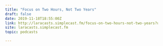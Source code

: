 ```yaml
---
title: "Focus on Two Hours, Not Two Years"
draft: false
date: 2019-11-18T18:55:00Z
link: http://laracasts.simplecast.fm/focus-on-two-hours-not-two-years?utm_medium=RSS&utm_source=hune
site: laracasts.simplecast.fm
topic: podcasts  

---
```

